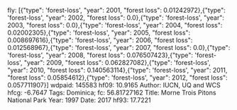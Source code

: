 fly: [{"type": 'forest-loss', "year": 2001, "forest loss": 0.01242972},{"type": 'forest-loss', "year": 2002, "forest loss": 0.0},{"type": 'forest-loss', "year": 2003, "forest loss": 0.0},{"type": 'forest-loss', "year": 2004, "forest loss": 0.02002305},{"type": 'forest-loss', "year": 2005, "forest loss": 0.008697616},{"type": 'forest-loss', "year": 2006, "forest loss": 0.012568967},{"type": 'forest-loss', "year": 2007, "forest loss": 0.0},{"type": 'forest-loss', "year": 2008, "forest loss": 0.076507423},{"type": 'forest-loss', "year": 2009, "forest loss": 0.062827082},{"type": 'forest-loss', "year": 2010, "forest loss": 0.140563114},{"type": 'forest-loss', "year": 2011, "forest loss": 0.05854612},{"type": 'forest-loss', "year": 2012, "forest loss": 0.057711907}]
wdpaid: 145583
hf09: 10.9165
Author: IUCN, UQ and WCS
hfcg: -6.7647
Tags: Dominica;
fc: 56.81727162
Title: Morne Trois Pitons National Park
Year: 1997
Date: 2017
hf93: 17.7221
